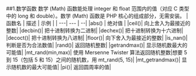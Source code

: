 ##1.数学函数
数学 (Math) 函数能处理 integer 和 float 范围内的值（对应 C 类型中的 long 和 double）。数学 (Math) 函数是 PHP 核心的组成部分，无需安装。
| 函数名 | 描述 | 示例 |
| ---| --- | --|
|abs() | 绝对值 |
|ceil()|  向上舍入为最接近的整数|
|decbin()|  把十进制转换为二进制|
|dechex()|  把十进制转换为十六进制|
|decoct()|  把十进制转换为八进制|
|floor()| 向下舍入为最接近的整数|
|is_nan()|  判断是否为合法数值|
|rand()|  返回随机整数|
|getrandmax()|  显示随机数最大的可能值|
|mt_rand(min,max)|  使用 Mersenne Twister 算法返回随机整数|想要 5 到 15（包括 5 和 15）之间的随机数，用 mt_rand(5, 15)|
|mt_getrandmax()| 显示随机数的最大可能值|
|pi()|  返回圆周率的值|